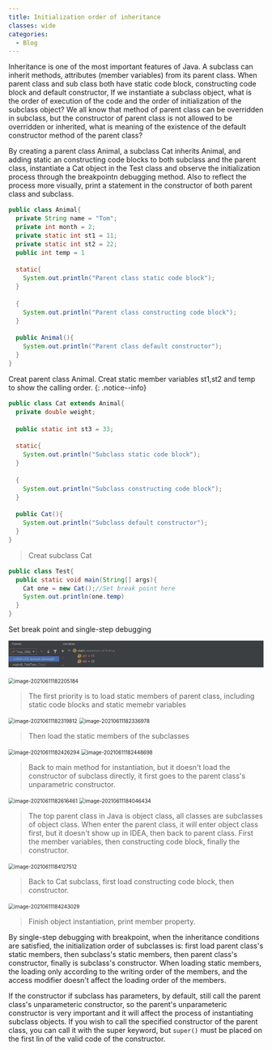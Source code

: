 ```yaml
---
title: Initialization order of inheritance
classes: wide
categories:
  - Blog
---
```


Inheritance is one of the most important features of Java. A subclass can inherit methods, attributes (member variables) from its parent class. When parent class and sub class both have static code block, constructing code block and default constructor, If we instantiate a subclass object, what is the order of execution of the code and the order of initialization of the subclass object? We all know that method of parent class can be overridden in subclass, but the constructor of parent class is not allowed to be overridden or inherited, what is meaning of the existence of the default constructor method of the parent class? 

By creating a parent class Animal, a subclass Cat inherits Animal, and adding static an constructing code blocks to both subclass and the parent class, instantiate a Cat object in the Test class and observe the initialization process through the breakpointn debugging method. Also to reflect the process more visually, print a statement in the constructor of both parent class and subclass.

```java
public class Animal{
  private String name = "Tom";
  private int month = 2;
  private static int st1 = 11;
  private static int st2 = 22;
  public int temp = 1
    
  static{
    System.out.println("Parent class static code block");
  }
  
  {
    System.out.println("Parent class constructing code block");
  }
  
  public Animal(){
    System.out.println("Parent class default constructor");
  }
}
```
Creat parent class Animal. Creat static member variables st1,st2 and temp to show the calling order.
{: .notice--info}

```java
public class Cat extends Animal{
  private double weight;
  
  public static int st3 = 33;
  
  static{
    System.out.println("Subclass static code block");
  }
  
  {
    System.out.println("Subclass constructing code block");
  }
  
  public Cat(){
    System.out.println("Subclass default constructor");
  }
}
```

> Creat subclass Cat

```java
public class Test{
  public static void main(String[] args){
    Cat one = new Cat();//Set break point here
    System.out.println(one.temp)
  }
}
```



Set break point and single-step debugging

![](/assets/images/first.png)

<img src="/Users/yilong/Library/Application Support/typora-user-images/image-20210611182205184.png" alt="image-20210611182205184" style="zoom:71%;" />

> The first priority is to load static members of parent class, including static code blocks and static memebr variables

<img src="/Users/yilong/Library/Application Support/typora-user-images/image-20210611182319812.png" alt="image-20210611182319812" style="zoom:71%;" />

<img src="/Users/yilong/Library/Application Support/typora-user-images/image-20210611182336978.png" alt="image-20210611182336978" style="zoom:71%;" />

> Then load the static members of the subclasses

<img src="/Users/yilong/Library/Application Support/typora-user-images/image-20210611182426294.png" alt="image-20210611182426294" style="zoom:71%;" />

<img src="/Users/yilong/Library/Application Support/typora-user-images/image-20210611182448698.png" alt="image-20210611182448698" style="zoom:71%;" />

> Back to main method for instantiation, but it doesn't load the constructor of subclass directly, it first goes to the parent class's unparametric constructor.

<img src="/Users/yilong/Library/Application Support/typora-user-images/image-20210611182616461.png" alt="image-20210611182616461" style="zoom:71%;" />

<img src="/Users/yilong/Library/Application Support/typora-user-images/image-20210611184046434.png" alt="image-20210611184046434" style="zoom:71%;" />

> The top parent class in Java is object class, all classes are subclasses of object class. When enter the parent class, it will enter object class first, but it doesn't show up in IDEA, then back to parent class. First the member variables, then constructing code block, finally the constructor.

<img src="/Users/yilong/Library/Application Support/typora-user-images/image-20210611184127512.png" alt="image-20210611184127512" style="zoom:71%;" />

> Back to Cat subclass, first load constructing code block,  then constructor.

<img src="/Users/yilong/Library/Application Support/typora-user-images/image-20210611184243029.png" alt="image-20210611184243029" style="zoom:71%;" />

> Finish object instantiation, print member property.

By single-step debugging with breakpoint, when the inheritance conditions are satisfied, the initialization order of subclasses is: first load parent class's static members, then subclass's static members, then parent class's constructor, finally is subclass's constructor. When loading static members, the loading only according to the writing order of the members, and the access modifier doesn't affect the loading order of the members.

If the constructor if subclass has parameters, by default, still call the parent class's unparameteric constructor, so the parent's unparameteric constructor is very important and it will affect the process of instantiating subclass objects. If you wish to call the specified constructor of the parent class, you can call it with the super keyword, but `super()` must be placed on the first lin of the valid code of the constructor.















